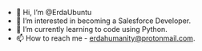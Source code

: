 - 👋 Hi, I’m @ErdaUbuntu
- 👀 I’m interested in becoming a Salesforce Developer.
- 🌱 I’m currently learning to code using Python.
- 📫 How to reach me - erdahumanity@protonmail.com.

<!---
ErdaUbuntu/ErdaUbuntu is a ✨ special ✨ repository because its `README.md` (this file) appears on your GitHub profile.
You can click the Preview link to take a look at your changes.
--->
